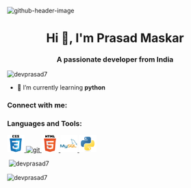 
![github-header-image](https://github.com/user-attachments/assets/aa02e695-de96-4c97-b788-75346a366020)


<h1 align="center">Hi 👋, I'm Prasad Maskar</h1>
<h3 align="center">A passionate developer from India</h3>


<p align="left"> <img src="https://komarev.com/ghpvc/?username=devprasad7&label=Profile%20views&color=0e75b6&style=flat" alt="devprasad7" /> </p>

- 🌱 I’m currently learning **python**

<h3 align="left">Connect with me:</h3>
<p align="left">
</p>

<h3 align="left">Languages and Tools:</h3>
<p align="left"> <a href="https://www.w3schools.com/css/" target="_blank" rel="noreferrer"> <img src="https://raw.githubusercontent.com/devicons/devicon/master/icons/css3/css3-original-wordmark.svg" alt="css3" width="40" height="40"/> </a> <a href="https://git-scm.com/" target="_blank" rel="noreferrer"> <img src="https://www.vectorlogo.zone/logos/git-scm/git-scm-icon.svg" alt="git" width="40" height="40"/> </a> <a href="https://www.w3.org/html/" target="_blank" rel="noreferrer"> <img src="https://raw.githubusercontent.com/devicons/devicon/master/icons/html5/html5-original-wordmark.svg" alt="html5" width="40" height="40"/> </a> <a href="https://www.mysql.com/" target="_blank" rel="noreferrer"> <img src="https://raw.githubusercontent.com/devicons/devicon/master/icons/mysql/mysql-original-wordmark.svg" alt="mysql" width="40" height="40"/> </a> <a href="https://www.python.org" target="_blank" rel="noreferrer"> <img src="https://raw.githubusercontent.com/devicons/devicon/master/icons/python/python-original.svg" alt="python" width="40" height="40"/> </a> </p>

<p>&nbsp;<img align="center" src="https://github-readme-stats.vercel.app/api?username=devprasad7&show_icons=true&locale=en" alt="devprasad7" /></p>

<p><img align="center" src="https://github-readme-streak-stats.herokuapp.com/?user=devprasad7&" alt="devprasad7" /></p>
